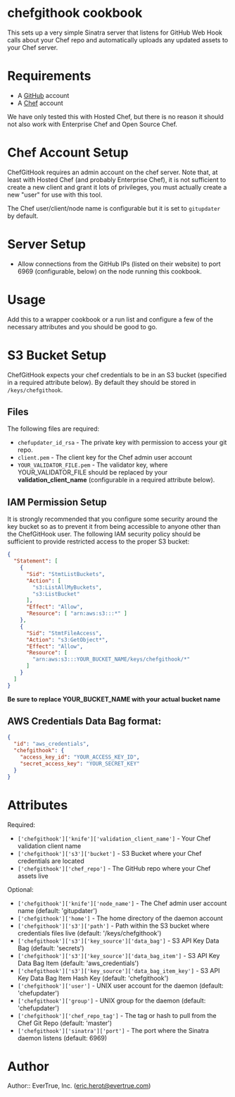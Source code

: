 # chefgithook cookbook

This sets up a very simple Sinatra server that listens for GitHub Web Hook
calls about your Chef repo and automatically uploads any updated assets
to your Chef server.

# Requirements

- A [GitHub](http://github.com) account
- A [Chef](http://www.getchef.com) account

We have only tested this with Hosted Chef, but there is no reason it should not
also work with Enterprise Chef and Open Source Chef.

# Chef Account Setup

ChefGitHook requires an admin account on the chef server.  Note that, at least
with Hosted Chef (and probably Enterprise Chef), it is not sufficient to create
a new client and grant it lots of privileges, you must actually create a new
"user" for use with this tool.

The Chef user/client/node name is configurable but it is set to `gitupdater` by default.

# Server Setup

- Allow connections from the GitHub IPs (listed on their website) to port
6969 (configurable, below) on the node running this cookbook.

# Usage

Add this to a wrapper cookbook or a run list and configure a few of the
necessary attributes and you should be good to go.

# S3 Bucket Setup

ChefGitHook expects your chef credentials to be in an S3 bucket (specified in a required attribute below).  By default they should be stored in `/keys/chefgithook`.

## Files

The following files are required:

- `chefupdater_id_rsa` - The private key with permission to access your git repo.
- `client.pem` - The client key for the Chef admin user account
- `YOUR_VALIDATOR_FILE.pem` - The validator key, where YOUR_VALIDATOR_FILE should be replaced by your **validation_client_name** (configurable in a required attribute below).

## IAM Permission Setup

It is strongly recommended that you configure some security around the key
bucket so as to prevent it from being accessible to anyone other than the
ChefGitHook user.  The following IAM security policy should be sufficient to
provide restricted access to the proper S3 bucket:

```json
{
  "Statement": [
    {
      "Sid": "StmtListBuckets",
      "Action": [
        "s3:ListAllMyBuckets",
        "s3:ListBucket"
      ],
      "Effect": "Allow",
      "Resource": [ "arn:aws:s3:::*" ]
    },
    {
      "Sid": "StmtFileAccess",
      "Action": "s3:GetObject*",
      "Effect": "Allow",
      "Resource": [
        "arn:aws:s3:::YOUR_BUCKET_NAME/keys/chefgithook/*"
      ]
    }
  ]
}
```

**Be sure to replace YOUR_BUCKET_NAME with your actual bucket name**

## AWS Credentials Data Bag format:

```json
{
  "id": "aws_credentials",
  "chefgithook": {
    "access_key_id": "YOUR_ACCESS_KEY_ID",
    "secret_access_key": "YOUR_SECRET_KEY"
  }
}
```

# Attributes

Required:

- `['chefgithook']['knife']['validation_client_name']` - Your Chef validation client name
- `['chefgithook']['s3']['bucket']` - S3 Bucket where your Chef credentials are located
- `['chefgithook']['chef_repo']` - The GitHub repo where your Chef assets live

Optional:

- `['chefgithook']['knife']['node_name']` - The Chef admin user account name (default: 'gitupdater')
- `['chefgithook']['home']` - The home directory of the daemon account
- `['chefgithook']['s3']['path']` - Path within the S3 bucket where credentials files live (default: '/keys/chefgithook')
- `['chefgithook']['s3']['key_source']['data_bag']` - S3 API Key Data Bag (default: 'secrets')
- `['chefgithook']['s3']['key_source']['data_bag_item']` -  S3 API Key Data Bag Item (default: 'aws_credentials')
- `['chefgithook']['s3']['key_source']['data_bag_item_key']` - S3 API Key Data Bag Item Hash Key (default: 'chefgithook')
- `['chefgithook']['user']` - UNIX user account for the daemon (default: 'chefupdater')
- `['chefgithook']['group']` - UNIX group for the daemon (default: 'chefupdater')
- `['chefgithook']['chef_repo_tag']` - The tag or hash to pull from the Chef Git Repo (default: 'master')
- `['chefgithook']['sinatra']['port']` - The port where the Sinatra daemon listens (default: 6969)

# Author

Author:: EverTrue, Inc. (<eric.herot@evertrue.com>)

